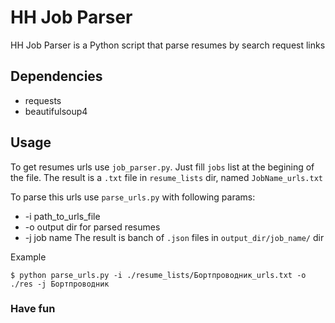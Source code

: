 # HH Job Parser

HH Job Parser is a Python script that parse resumes by search request links

## Dependencies
- requests
- beautifulsoup4

## Usage
To get resumes urls use `job_parser.py`. Just fill `jobs` list at the begining of the file. The result is a `.txt` file
in `resume_lists` dir, named `JobName_urls.txt`

To parse this urls use `parse_urls.py` with following params:
- -i path_to_urls_file
- -o output dir for parsed resumes
- -j job name
The result is banch of `.json` files in `output_dir/job_name/` dir

Example

`$ python parse_urls.py -i ./resume_lists/Бортпроводник_urls.txt -o ./res -j Бортпроводник`


### Have fun
